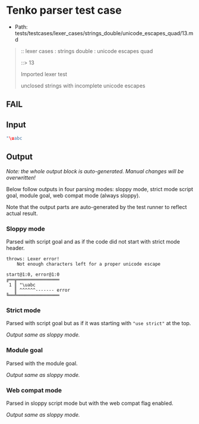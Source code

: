 # Tenko parser test case

- Path: tests/testcases/lexer_cases/strings_double/unicode_escapes_quad/13.md

> :: lexer cases : strings double : unicode escapes quad
>
> ::> 13
>
> Imported lexer test
>
> unclosed strings with incomplete unicode escapes

## FAIL

## Input

`````js
"\uabc
`````

## Output

_Note: the whole output block is auto-generated. Manual changes will be overwritten!_

Below follow outputs in four parsing modes: sloppy mode, strict mode script goal, module goal, web compat mode (always sloppy).

Note that the output parts are auto-generated by the test runner to reflect actual result.

### Sloppy mode

Parsed with script goal and as if the code did not start with strict mode header.

`````
throws: Lexer error!
    Not enough characters left for a proper unicode escape

start@1:0, error@1:0
╔══╦════════════════
 1 ║ "\uabc
   ║ ^^^^^^------- error
╚══╩════════════════

`````

### Strict mode

Parsed with script goal but as if it was starting with `"use strict"` at the top.

_Output same as sloppy mode._

### Module goal

Parsed with the module goal.

_Output same as sloppy mode._

### Web compat mode

Parsed in sloppy script mode but with the web compat flag enabled.

_Output same as sloppy mode._
